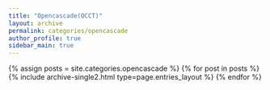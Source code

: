 ```yaml
---
title: "Opencascade(OCCT)"
layout: archive
permalink: categories/opencascade
author_profile: true
sidebar_main: true
---
```


{% assign posts = site.categories.opencascade %}
{% for post in posts %} {% include archive-single2.html type=page.entries_layout %} {% endfor %}